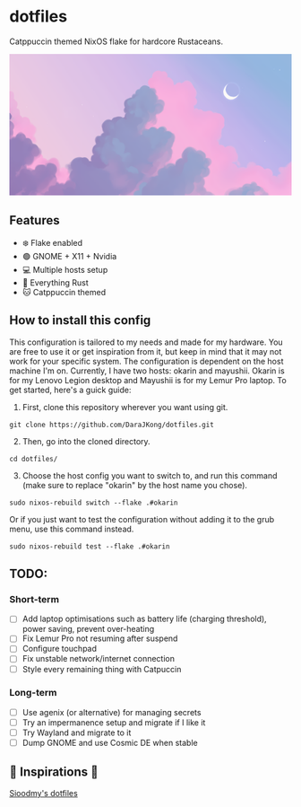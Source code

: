 # dotfiles
Catppuccin themed NixOS flake for hardcore Rustaceans.

![wallpaper](https://github.com/DaraJKong/dotfiles/blob/2219742ee92756f6a0ca7cb1f5d881da06194843/theme/wall.png)

## Features
- ❄️ Flake enabled
- 🟢 GNOME + X11 + Nvidia
- 💻 Multiple hosts setup
- 🦀 Everything Rust
- 🐱 Catppuccin themed

## How to install this config
This configuration is tailored to my needs and made for my hardware. You are free to use it or get inspiration from it, but keep in mind that it may not work for your specific system. The configuration is dependent on the host machine I'm on. Currently, I have two hosts: okarin and mayushii. Okarin is for my Lenovo Legion desktop and Mayushii is for my Lemur Pro laptop. To get started, here's a guick guide:

1. First, clone this repository wherever you want using git.
```console
git clone https://github.com/DaraJKong/dotfiles.git
```
2. Then, go into the cloned directory.
```console
cd dotfiles/
```
3. Choose the host config you want to switch to, and run this command (make sure to replace "okarin" by the host name you chose).
```console
sudo nixos-rebuild switch --flake .#okarin
```
Or if you just want to test the configuration without adding it to the grub menu, use this command instead.
```console
sudo nixos-rebuild test --flake .#okarin
```

## TODO:
### Short-term
- [ ] Add laptop optimisations such as battery life (charging threshold), power saving, prevent over-heating
- [ ] Fix Lemur Pro not resuming after suspend
- [ ] Configure touchpad
- [ ] Fix unstable network/internet connection
- [ ] Style every remaining thing with Catpuccin
### Long-term
- [ ] Use agenix (or alternative) for managing secrets
- [ ] Try an impermanence setup and migrate if I like it
- [ ] Try Wayland and migrate to it
- [ ] Dump GNOME and use Cosmic DE when stable

## 🌺 Inspirations 🌷
[Sioodmy's dotfiles](https://github.com/sioodmy/dotfiles)
